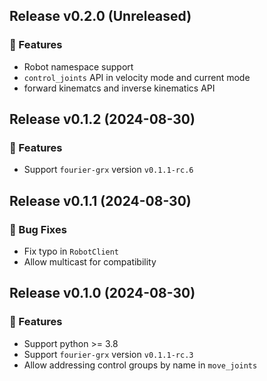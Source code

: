 ## Release v0.2.0 (Unreleased)

### 🚀 Features

- Robot namespace support
- `control_joints` API in velocity mode and current mode
- forward kinematcs and inverse kinematics API

## Release v0.1.2 (2024-08-30)

### 🚀 Features

- Support `fourier-grx` version `v0.1.1-rc.6`

## Release v0.1.1 (2024-08-30)

### 🐛 Bug Fixes

- Fix typo in `RobotClient`
- Allow multicast for compatibility

## Release v0.1.0 (2024-08-30)

### 🚀 Features

- Support python >= 3.8
- Support `fourier-grx` version `v0.1.1-rc.3`
- Allow addressing control groups by name in `move_joints`
